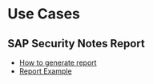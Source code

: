 # Use Cases

## SAP Security Notes Report
* [How to generate report](./how_to_prepare_sap_softs.md)
* [Report Example](./sap_security_notes_report.md)
